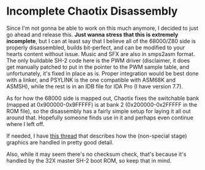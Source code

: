 # Incomplete Chaotix Disassembly

Since I'm not gonna be able to work on this much anymore, I decided to just go ahead and release this. **Just wanna stress that this is extremely incomplete**, but I can at least say that I believe all of the 68000/Z80 side is properly disassembled, builds bit-perfect, and can be modified to your hearts content without issue. Music and SFX are also in smps2asm format. The only buildable SH-2 code here is the PWM driver (disclaimer, it does get manually patched to put in the pointer to the PWM sample table, and unfortunately, it's fixed in place as is. Proper integration would be best done with a linker, and PSYLINK is the one compatible with ASM68K and ASMSH), while the rest is in an IDB file for IDA Pro (I have version 7.7).

As for how the 68000 side is mapped out, Chaotix fixes the switchable bank (mapped at 0x900000-0x9FFFFF) is at bank 2 (0x200000-0x2FFFFF in the ROM file), so the disassembly has a fairly simple setup for laying it all out around that. Hopefully someone finds use in it and perhaps even continue where I left off.

If needed, I have [this thread](https://forums.sonicretro.org/index.php?threads/chaotixs-32x-graphics-drawing-system.42122/) that describes how the (non-special stage) graphics are handled in pretty good detail.

Also, while it may seem there's no checksum check, that's because it's handled by the 32X master SH-2 boot ROM, so keep that in mind.
